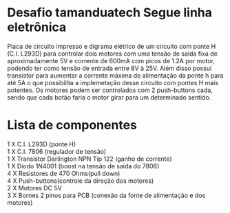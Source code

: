 # Desafio tamanduatech Segue linha eletrônica
Placa de circuito impresso e digrama elétrico de um circuito com ponte H (C.I. L293D) para controlar dois motores com uma tensão de saída fixa
de aproximadamente 5V e corrente de 600mA com picos de 1.2A por motor, podendo ter como tensão de entrada entre 8V à 25V. Além disso
possui transistor para aumentar a corrente máxima de alimentação da ponte h para até 5A o que possibilita a implemetação desse circuito
com pontes H mais potentes. Os motores podem ser controlados com 2 push-buttons cada, sendo que cada botão faria o motor girar para um determinado
sentido.

# Lista de componentes
1 X C.I. L293D (ponte H)<br>
1 X C.I. 7806 (regulador de tensão)<br>
1 X Transistor Darlington NPN Tip 122 (ganho de corrente)<br>
1 X Diodo 1N4001 (boost na tensão de saída do 7806)<br>
4 X Resistores de 470 Ohms(pull down)<br>
4 X Push-buttons(controle da direção dos motores)<br>
2 X Motores DC 5V<br>
3 X Bornes 2 pinos para PCB (conexão da fonte de alimentação e dos motores)



